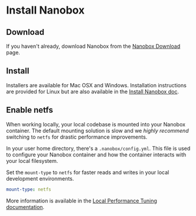 # Install Nanobox

## Download
If you haven't already, download Nanobox from the [Nanobox Download](https://nanobox.io/download/) page.

## Install
Installers are available for Mac OSX and Windows. Installation instructions are provided for Linux but are also available in the [Install Nanobox doc](https://docs.nanobox.io//install-nanobox/).

## Enable netfs
When working locally, your local codebase is mounted into your Nanobox container. The default mounting solution is slow and we *highly recommend* switching to `netfs` for drastic performance improvements.

In your user home directory, there's a `.nanobox/config.yml`. This file is used to configure your Nanobox container and how the container interacts with your local filesystem.

Set the `mount-type` to `netfs` for faster reads and writes in your local development environments.

```yaml
mount-type: netfs
```

More information is available in the [Local Performance Tuning documentation](https://docs.nanobox.io/local-dev/local-config/local-performance/).
